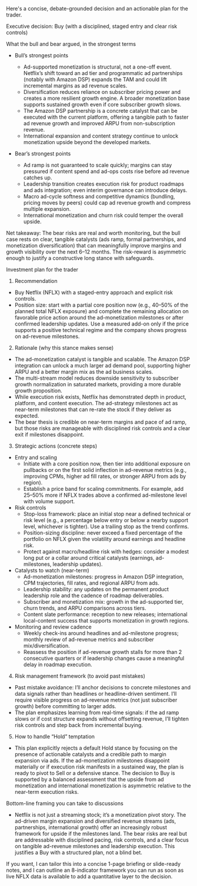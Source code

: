 Here's a concise, debate-grounded decision and an actionable plan for the trader.

Executive decision: Buy (with a disciplined, staged entry and clear risk controls)

What the bull and bear argued, in the strongest terms
- Bull’s strongest points
  - Ad-supported monetization is structural, not a one-off event. Netflix’s shift toward an ad tier and programmatic ad partnerships (notably with Amazon DSP) expands the TAM and could lift incremental margins as ad revenue scales.
  - Diversification reduces reliance on subscriber pricing power and creates a more resilient growth engine. A broader monetization base supports sustained growth even if core subscriber growth slows.
  - The Amazon DSP partnership is a concrete catalyst that can be executed with the current platform, offering a tangible path to faster ad revenue growth and improved ARPU from non-subscription revenue.
  - International expansion and content strategy continue to unlock monetization upside beyond the developed markets.

- Bear’s strongest points
  - Ad ramp is not guaranteed to scale quickly; margins can stay pressured if content spend and ad-ops costs rise before ad revenue catches up.
  - Leadership transition creates execution risk for product roadmaps and ads integration; even interim governance can introduce delays.
  - Macro ad-cycle softness and competitive dynamics (bundling, pricing moves by peers) could cap ad revenue growth and compress multiple expansion.
  - International monetization and churn risk could temper the overall upside.

Net takeaway: The bear risks are real and worth monitoring, but the bull case rests on clear, tangible catalysts (ads ramp, formal partnerships, and monetization diversification) that can meaningfully improve margins and growth visibility over the next 6–12 months. The risk-reward is asymmetric enough to justify a constructive long stance with safeguards.

Investment plan for the trader

1) Recommendation
- Buy Netflix (NFLX) with a staged-entry approach and explicit risk controls.
- Position size: start with a partial core position now (e.g., 40–50% of the planned total NFLX exposure) and complete the remaining allocation on favorable price action around the ad-monetization milestones or after confirmed leadership updates. Use a measured add-on only if the price supports a positive technical regime and the company shows progress on ad-revenue milestones.

2) Rationale (why this stance makes sense)
- The ad-monetization catalyst is tangible and scalable. The Amazon DSP integration can unlock a much larger ad demand pool, supporting higher ARPU and a better margin mix as the ad business scales.
- The multi-stream model reduces downside sensitivity to subscriber growth normalization in saturated markets, providing a more durable growth proposition.
- While execution risk exists, Netflix has demonstrated depth in product, platform, and content execution. The ad-strategy milestones act as near-term milestones that can re-rate the stock if they deliver as expected.
- The bear thesis is credible on near-term margins and pace of ad ramp, but those risks are manageable with disciplined risk controls and a clear exit if milestones disappoint.

3) Strategic actions (concrete steps)
- Entry and scaling
  - Initiate with a core position now, then tier into additional exposure on pullbacks or on the first solid inflection in ad-revenue metrics (e.g., improving CPMs, higher ad fill rates, or stronger ARPU from ads by region).
  - Establish a price band for scaling commitments. For example, add 25–50% more if NFLX trades above a confirmed ad-milestone level with volume support.
- Risk controls
  - Stop-loss framework: place an initial stop near a defined technical or risk level (e.g., a percentage below entry or below a nearby support level, whichever is tighter). Use a trailing stop as the trend confirms.
  - Position-sizing discipline: never exceed a fixed percentage of the portfolio on NFLX given the volatility around earnings and headline risk.
  - Protect against macro/headline risk with hedges: consider a modest long put or a collar around critical catalysts (earnings, ad-milestones, leadership updates).
- Catalysts to watch (near-term)
  - Ad-monetization milestones: progress in Amazon DSP integration, CPM trajectories, fill rates, and regional ARPU from ads.
  - Leadership stability: any updates on the permanent product leadership role and the cadence of roadmap deliverables.
  - Subscriber and monetization mix: growth in the ad-supported tier, churn trends, and ARPU comparisons across tiers.
  - Content slate performance: reception to new releases; international local-content success that supports monetization in growth regions.
- Monitoring and review cadence
  - Weekly check-ins around headlines and ad-milestone progress; monthly review of ad-revenue metrics and subscriber mix/diversification.
  - Reassess the position if ad-revenue growth stalls for more than 2 consecutive quarters or if leadership changes cause a meaningful delay in roadmap execution.

4) Risk management framework (to avoid past mistakes)
- Past mistake avoidance: I’ll anchor decisions to concrete milestones and data signals rather than headlines or headline-driven sentiment. I’ll require visible progress on ad-revenue metrics (not just subscriber growth) before committing to larger adds.
- The plan emphasizes learning from real-time signals: if the ad ramp slows or if cost structure expands without offsetting revenue, I’ll tighten risk controls and step back from incremental buying.

5) How to handle “Hold” temptation
- This plan explicitly rejects a default Hold stance by focusing on the presence of actionable catalysts and a credible path to margin expansion via ads. If the ad-monetization milestones disappoint materially or if execution risk manifests in a sustained way, the plan is ready to pivot to Sell or a defensive stance. The decision to Buy is supported by a balanced assessment that the upside from ad monetization and international monetization is asymmetric relative to the near-term execution risks.

Bottom-line framing you can take to discussions
- Netflix is not just a streaming stock; it’s a monetization pivot story. The ad-driven margin expansion and diversified revenue streams (ads, partnerships, international growth) offer an increasingly robust framework for upside if the milestones land. The bear risks are real but are addressable with disciplined pacing, risk controls, and a clear focus on tangible ad-revenue milestones and leadership execution. This justifies a Buy with a structured plan, not a blind bet.

If you want, I can tailor this into a concise 1-page briefing or slide-ready notes, and I can outline an 8-indicator framework you can run as soon as live NFLX data is available to add a quantitative layer to the decision.